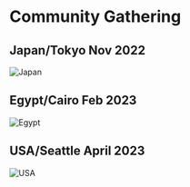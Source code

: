 # Community Gathering 


## Japan/Tokyo Nov 2022

![Japan ](/source/images/mics/jap-nov-23.jpg)

## Egypt/Cairo Feb 2023

![Egypt ](/source/images/mics/eg-2-23.jpg)


## USA/Seattle April 2023

![USA ](/source/images/mics/usa-apr-23.jpg)